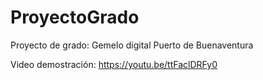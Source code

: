 # ProyectoGrado
Proyecto de grado: Gemelo digital Puerto de Buenaventura

Video demostración: https://youtu.be/ttFaclDRFy0
